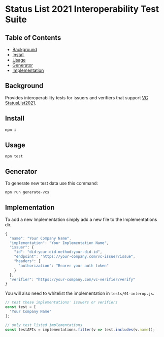 # Status List 2021 Interoperability Test Suite

## Table of Contents

- [Background](#background)
- [Install](#install)
- [Usage](#usage)
- [Generator](#generator)
- [Implementation](#implementation)


## Background

Provides interoperability tests for issuers and verifiers that support [VC StatusList2021](https://w3c-ccg.github.io/vc-status-list-2021/).

## Install

```js
npm i
```

## Usage

```
npm test
```

## Generator

To generate new test data use this command:

```js
npm run generate-vcs
```


## Implementation

To add a new Implementation simply add a new file to the Implementations dir.
```js
{
  "name": "Your Company Name",
  "implementation": "Your Implementation Name",
  "issuer": {
    "id": "did:your-did-method:your-did-id",
    "endpoint": "https://your-company.com/vc-issuer/issue",
    "headers": {
      "authorization": "Bearer your auth token"
    }
  },
  "verifier": "https://your-company.com/vc-verifier/verify"
}
```

You will also need to whitelist the implementation in `tests/01-interop.js`.

```js
// test these implementations' issuers or verifiers
const test = [
  'Your Company Name'
];

// only test listed implementations
const testAPIs = implementations.filter(v => test.includes(v.name));
```
